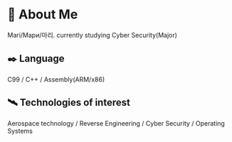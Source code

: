 # 🧭 About Me

Mari/Мари/마리. currently studying Cyber Security(Major)

## ✒️ Language

C99 / C++ / Assembly(ARM/x86) 

## 🛰️ Technologies of interest

Aerospace technology / Reverse Engineering / Cyber Security / Operating Systems 
